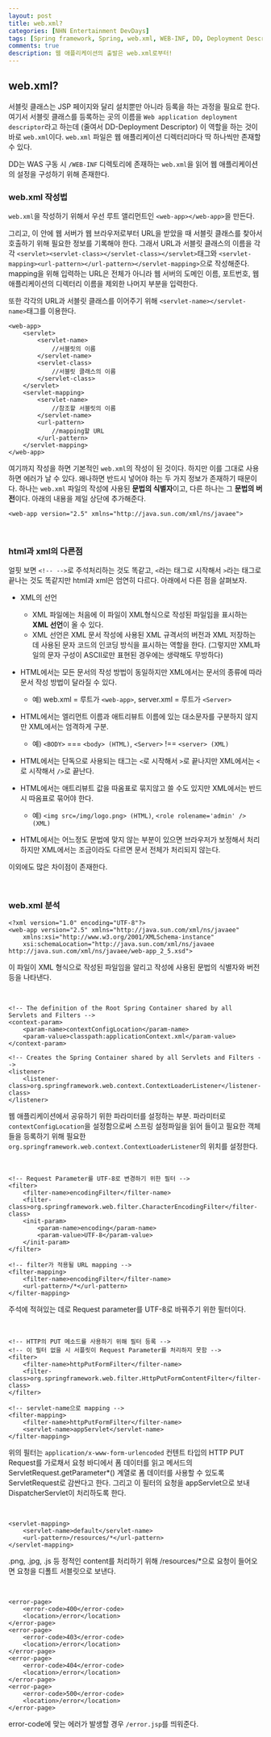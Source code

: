 ```yaml
---
layout: post
title: web.xml?
categories: [NHN Entertainment DevDays]
tags: [Spring framework, Spring, web.xml, WEB-INF, DD, Deployment Descriptor, Web, Web Application]
comments: true
description: 웹 애플리케이션의 출발은 web.xml로부터!
---
```


## web.xml? ##

서블릿 클래스는 JSP 페이지와 달리 설치뿐만 아니라 등록을 하는 과정을 필요로 한다. 여기서 서블릿 클래스를 등록하는 곳의 이름을 `Web application deployment descriptor`라고 하는데 (줄여서 DD-Deployment Descriptor) 이 역할을 하는 것이 바로 `web.xml`이다. `web.xml` 파일은 웹 애플리케이션 디렉터리마다 딱 하나씩만 존재할 수 있다. 

DD는 WAS 구동 시 `/WEB-INF` 디렉토리에 존재하는 `web.xml`을 읽어 웹 애플리케이션의 설정을 구성하기 위해 존재한다.

### web.xml 작성법 ###

`web.xml`을 작성하기 위해서 우선 루트 앨리먼트인 `<web-app></web-app>`을 만든다. 

그리고, 이 안에 웹 서버가 웹 브라우저로부터 URL을 받았을 때 서블릿 클래스를 찾아서 호출하기 위해 필요한 정보를 기록해야 한다. 그래서 URL과 서블릿 클래스의 이름을 각각 `<servlet><servlet-class></servlet-class></servlet>`태그와 `<servlet-mapping><url-pattern></url-pattern></servlet-mapping>`으로 작성해준다. mapping을 위해 입력하는 URL은 전체가 아니라 웹 서버의 도메인 이름, 포트번호, 웹 애플리케이션의 디렉터리 이름을 제외한 나머지 부분을 입력한다.

또한 각각의 URL과 서블릿 클래스를 이어주기 위해 `<servlet-name></servlet-name>`태그를 이용한다.

```
<web-app>
	<servlet>
    	<servlet-name>
        	//서블릿의 이름
        </servlet-name>
    	<servlet-class>
    		//서블릿 클래스의 이름
        </servlet-class>
   	</servlet>
    <servlet-mapping>
    	<servlet-name>
        	//참조할 서블릿의 이름
        </servlet-name>
    	<url-pattern>
    		//mapping할 URL
        </url-pattern>
    </servlet-mapping>
</web-app>
```

여기까지 작성을 하면 기본적인 `web.xml`의 작성이 된 것이다. 하지만 이를 그대로 사용하면 에러가 날 수 있다. 왜나하면 반드시 넣어야 하는 두 가지 정보가 존재하기 때문이다. 하나는 `web.xml` 파일의 작성에 사용된 **문법의 식별자**이고, 다른 하나는 그 **문법의 버전**이다. 아래의 내용을 제일 상단에 추가해준다.

```
<web-app version="2.5" xmlns="http://java.sun.com/xml/ns/javaee">
```

<br>

### html과 xml의 다른점 ###

얼핏 보면 `<!-- -->`로 주석처리하는 것도 똑같고, `<`라는 태그로 시작해서 `>`라는 태그로 끝나는 것도 똑같지만 html과 xml은 엄연히 다르다. 아래에서 다른 점을 살펴보자.

- XML의 선언
	- XML 파일에는 처음에 이 파일이 XML형식으로 작성된 파일임을 표시하는 **XML 선언**이 올 수 있다.
	- XML 선언은 XML 문서 작성에 사용된 XML 규격서의 버전과 XML 저장하는 데 사용된 문자 코드의 인코딩 방식을 표시하는 역할을 한다. (그렇지만 XML파일의 문자 구성이 ASCII로만 표현된 경우에는 생략해도 무방하다)


- HTML에서는 모든 문서의 작성 방법이 동일하지만 XML에서는 문서의 종류에 따라 문서 작성 방법이 달라질 수 있다.
	- 예) web.xml = 루트가 `<web-app>`, server.xml = 루트가 `<Server>`


- HTML에서는 엘리먼트 이름과 애트리뷰트 이름에 있는 대소문자를 구분하지 않지만 XML에서는 엄격하게 구분.
	- 예) `<BODY>` === `<body> (HTML)`, `<Server>` !== `<server> (XML)`


- HTML에서는 단독으로 사용되는 태그는 `<`로 시작해서 `>`로 끝나지만 XML에서는 `<`로 시작해서 `/>`로 끝난다.


- HTML에서는 애트리뷰트 값을 따옴표로 묶지않고 쓸 수도 있지만 XML에서는 반드시 따옴표로 묶어야 한다.
	- 예) `<img src=/img/logo.png> (HTML)`, `<role rolename='admin' /> (XML)`


- HTML에서는 어느정도 문법에 맞지 않는 부분이 있으면 브라우저가 보정해서 처리하지만 XML에서는 조금이라도 다르면 문서 전체가 처리되지 않는다.

이외에도 많은 차이점이 존재한다.


<br>

### web.xml 분석 ###

```
<?xml version="1.0" encoding="UTF-8"?>
<web-app version="2.5" xmlns="http://java.sun.com/xml/ns/javaee"
	xmlns:xsi="http://www.w3.org/2001/XMLSchema-instance"
	xsi:schemaLocation="http://java.sun.com/xml/ns/javaee http://java.sun.com/xml/ns/javaee/web-app_2_5.xsd">

```

이 파일이 XML 형식으로 작성된 파일임을 알리고 작성에 사용된 문법의 식별자와 버전 등을 나타낸다.

<br>

```
<!-- The definition of the Root Spring Container shared by all Servlets and Filters -->
<context-param>
    <param-name>contextConfigLocation</param-name>
    <param-value>classpath:applicationContext.xml</param-value>
</context-param>

<!-- Creates the Spring Container shared by all Servlets and Filters -->
<listener>
    <listener-class>org.springframework.web.context.ContextLoaderListener</listener-class>
</listener>
```

웹 애플리케이션에서 공유하기 위한 파라미터를 설정하는 부분. 
파라미터로 `contextConfigLocation`을 설정함으로써 스프링 설정파일을 읽어 들이고 필요한 객체들을 등록하기 위해 필요한 `org.springframework.web.context.ContextLoaderListener`의 위치를 설정한다.

<br>


```
<!-- Request Parameter를 UTF-8로 변경하기 위한 필터 -->
<filter>
    <filter-name>encodingFilter</filter-name>
    <filter-class>org.springframework.web.filter.CharacterEncodingFilter</filter-class>
    <init-param>
        <param-name>encoding</param-name>
        <param-value>UTF-8</param-value>
    </init-param>
</filter>

<!-- filter가 적용될 URL mapping -->
<filter-mapping>
    <filter-name>encodingFilter</filter-name>
    <url-pattern>/*</url-pattern>
</filter-mapping>
```

주석에 적혀있는 데로 Request parameter를 UTF-8로 바꿔주기 위한 필터이다.

<br>

```
<!-- HTTP의 PUT 메소드를 사용하기 위해 필터 등록 -->
<!-- 이 필터 없을 시 서플릿이 Request Parameter를 처리하지 못함 -->
<filter>
    <filter-name>httpPutFormFilter</filter-name>
    <filter-class>org.springframework.web.filter.HttpPutFormContentFilter</filter-class>
</filter>

<!-- servlet-name으로 mapping -->
<filter-mapping>
    <filter-name>httpPutFormFilter</filter-name>
    <servlet-name>appServlet</servlet-name>
</filter-mapping> 

```

위의 필터는 `application/x-www-form-urlencoded` 컨텐트 타입의 HTTP PUT Request를 가로채서 요청 바디에서 폼 데이터를 읽고 메서드의 ServletRequest.getParameter*() 계열로 폼 데이터를 사용할 수 있도록 ServletRequest로 감싼다고 한다. 그리고 이 필터의 요청을 appServlet으로 보내 DispatcherServlet이 처리하도록 한다.

<br>

```
<servlet-mapping>
    <servlet-name>default</servlet-name>
    <url-pattern>/resources/*</url-pattern>
</servlet-mapping>
```

.png, .jpg, .js 등 정적인 content를 처리하기 위해 /resources/*으로 요청이 들어오면 요청을 디폴트 서블릿으로 보낸다.

<br>

```
<error-page>
    <error-code>400</error-code>
    <location>/error</location>
</error-page>
<error-page>
    <error-code>403</error-code>
    <location>/error</location>
</error-page>
<error-page>
    <error-code>404</error-code>
    <location>/error</location>
</error-page>
<error-page>
    <error-code>500</error-code>
    <location>/error</location>
</error-page>
```

error-code에 맞는 에러가 발생할 경우 `/error.jsp`를 띄워준다.
